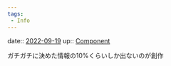 ```yaml
---
tags:
 - Info
---
```


date:: [2022-09-19](Daily_Note/2022-09-19.md)
up:: [Component](../Bar/Novel/Chaos/Component.md)

ガチガチに決めた情報の10%くらいしか出ないのが創作